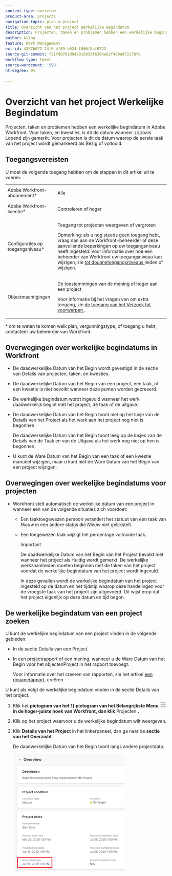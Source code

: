```yaml
---
content-type: overview
product-area: projects
navigation-topic: plan-a-project
title: Overzicht van het project Werkelijke Begindatum
description: Projecten, taken en problemen hebben een werkelijke begindatum in Adobe Workfront. Voor taken, en kwesties, is dit de datum wanneer zij zoals Lopend zijn gemerkt. Voor projecten is dit de datum waarop de eerste taak van het project wordt gemarkeerd als Bezig of voltooid.
author: Alina
feature: Work Management
exl-id: 4357b072-24f6-4f89-b624-f066f8af0722
source-git-commit: f21fd0761d942916039f6364e62f489a07217bfe
workflow-type: tm+mt
source-wordcount: '598'
ht-degree: 0%

---
```


# Overzicht van het project Werkelijke Begindatum

Projecten, taken en problemen hebben een werkelijke begindatum in Adobe Workfront. Voor taken, en kwesties, is dit de datum wanneer zij zoals Lopend zijn gemerkt. Voor projecten is dit de datum waarop de eerste taak van het project wordt gemarkeerd als Bezig of voltooid.

## Toegangsvereisten

U moet de volgende toegang hebben om de stappen in dit artikel uit te voeren:

<table style="table-layout:auto"> 
 <col> 
 <col> 
 <tbody> 
  <tr> 
   <td role="rowheader">Adobe Workfront-abonnement*</td> 
   <td> <p>Alle</p> </td> 
  </tr> 
  <tr> 
   <td role="rowheader">Adobe Workfront-licentie*</td> 
   <td> <p>Controleren of hoger</p> </td> 
  </tr> 
  <tr> 
   <td role="rowheader">Configuraties op toegangsniveau*</td> 
   <td> <p>Toegang tot projecten weergeven of vergroten</p> <p>Opmerking: als u nog steeds geen toegang hebt, vraag dan aan de Workfront-beheerder of deze aanvullende beperkingen op uw toegangsniveau heeft ingesteld. Voor informatie over hoe een beheerder van Workfront uw toegangsniveau kan wijzigen, zie <a href="../../../administration-and-setup/add-users/configure-and-grant-access/create-modify-access-levels.md" class="MCXref xref"> tot douanetoegangsniveaus </a> leiden of wijzigen.</p> </td> 
  </tr> 
  <tr> 
   <td role="rowheader">Objectmachtigingen</td> 
   <td> <p>De toestemmingen van de mening of hoger aan een project</p> <p>Voor informatie bij het vragen van om extra toegang, zie <a href="../../../workfront-basics/grant-and-request-access-to-objects/request-access.md" class="MCXref xref"> de toegang van het Verzoek tot voorwerpen </a>.</p> </td> 
  </tr> 
 </tbody> 
</table>

&#42; om te weten te komen welk plan, vergunningstype, of toegang u hebt, contacteer uw beheerder van Workfront.

## Overwegingen over werkelijke begindatums in Workfront

* De daadwerkelijke Datum van het Begin wordt gevestigd in de sectie van Details van projecten, taken, en kwesties. 
* De daadwerkelijke Datum van het Begin van een project, een taak, of een kwestie is niet bevolkt wanneer deze punten worden gecreeerd.
* De werkelijke begindatum wordt ingevuld wanneer het werk daadwerkelijk begint met het project, de taak of de uitgave.
* De daadwerkelijke Datum van het Begin toont niet op het lusje van de Details van het Project als het werk aan het project nog niet is begonnen.

  De daadwerkelijke Datum van het Begin toont leeg op de lusjes van de Details van de Taak en van de Uitgave als het werk nog niet op hen is begonnen.

* U kunt de Ware Datum van het Begin van een taak of een kwestie manueel wijzigen, maar u kunt niet de Ware Datum van het Begin van een project wijzigen.

## Overwegingen over werkelijke begindatums voor projecten

* Workfront stelt automatisch de werkelijke datum van een project in wanneer een van de volgende situaties zich voordoet:

   * Een taaktoegewezen persoon verandert het statuut van een taak van *Nieuw* in een andere status die *Nieuw* niet gelijkstelt.

   * Een toegewezen taak wijzigt het percentage voltooide taak.

     >[!IMPORTANT]
     >
     >De daadwerkelijke Datum van het Begin van het Project bevolkt niet wanneer het project als Huidig wordt gemerkt. De werkelijke werkzaamheden moeten beginnen met de taken van het project voordat de werkelijke begindatum van het project wordt ingevuld.

     In deze gevallen wordt de werkelijke begindatum van het project ingesteld op de datum en het tijdstip waarop deze handelingen voor de vroegste taak van het project zijn uitgevoerd. Dit wijst erop dat het project eigenlijk op deze datum en tijd begon.

## De werkelijke begindatum van een project zoeken

U kunt de werkelijke begindatum van een project vinden in de volgende gebieden:

* In de sectie Details van een Project.
* In een projectrapport of een mening, wanneer u de Ware Datum van het Begin voor het objectenProject in het rapport toevoegt.

  Voor informatie over het creëren van rapporten, zie het artikel [&#x200B; een douanerapport &#x200B;](../../../reports-and-dashboards/reports/creating-and-managing-reports/create-custom-report.md) creëren.

U kunt als volgt de werkelijke begindatum vinden in de sectie Details van het project:

1. Klik het **pictogram van het 1&rbrace; pictogram van het Belangrijkste Menu ![&#x200B; &#x200B;](assets/main-menu-icon.png) in de hoger-juiste hoek van Workfront, dan klik** Projecten **.**
1. Klik op het project waarvoor u de werkelijke begindatum wilt weergeven.
1. Klik **Details van het Project** in het linkerpaneel, dan ga naar de **sectie van het Overzicht**.

   De daadwerkelijke Datum van het Begin toont langs andere projectdata.

   ![](assets/nwe-project-actual-start-date--highlighted-350x367.png)

 
